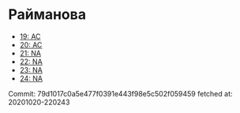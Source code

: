 # Райманова
- [19: AC](19.md)
- [20: AC](20.md)
- [21: NA](21.md)
- [22: NA](22.md)
- [23: NA](23.md)
- [24: NA](24.md)

Commit: 79d1017c0a5e477f0391e443f98e5c502f059459
 fetched at: 20201020-220243
